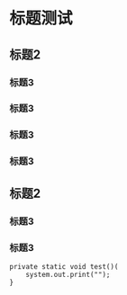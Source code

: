 # 标题测试

## 标题2

### 标题3

### 标题3

### 标题3

### 标题3

## 标题2

### 标题3

### 标题3

```
private static void test()(
    system.out.print("");
}
```




